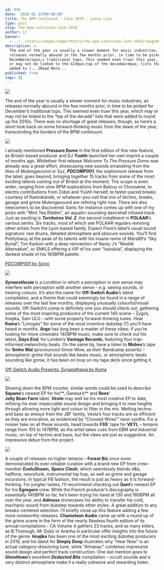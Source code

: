 ```yaml
---
id: 998
date: '2020-01-13T00:00:00'
title: The BPM Continuum - Late 2019 - Loose Lips
type: post
slug: the-bpm-continuum-late-2019
author: 17
banner:
  - ../../static/images/importPosts/the-bpm-continuum-late-2019/image998.jpeg
description: >-
  The end of the year is usually a slower moment for music industries, as
  releases normally abound in the few months prior, in time to be picked for
  December&rsquo;s traditional tops. This seemed even truer this year, which may
  or may not be linked to the &ldquo;top of the decade&rdquo; lists that were
  added to [...]Read More...
published: true
tags: []
---
```

![](/wp-content/uploads/live/img/wysiwyg/5e1c3ac294bb1.jpg)

The end of the year is usually a slower moment for music industries, as releases normally abound in the few months prior, in time to be picked for December’s traditional tops. This seemed even truer this year, which may or may not be linked to the “top of the decade” lists that were added to round up the 2010s. There was no shortage of great releases, though, so here’s a short look back on some forward-thinking music from the dawn of the year, transcending the borders of the BPM continuum.

![](/wp-content/uploads/live/img/wysiwyg/5e1c3af811453.jpg)

I already mentioned **Pressure Dome** in the first edition of this new feature, as Bristol-based producer and DJ **Yushh** launched her own imprint a couple of months ago. Whiletheir first release _Welcome To The Pressure Dome_ was already was a great effort, showcasing new sounds emanating from the likes of Mulengasound or Syz, **_PDCOMP001_**, the sophomore release from the label, goes beyond, bringing together 15 tracks from some of the most exciting talents coming out of Bristol at the moment. The scope is even wider, ranging from slow BPM explorations from Balouu or Chooseme, to electro contributions from Zobol and Yushh herself, to faster-paced breaks courtesy of Kamiokande, or whatever-you-call that mix of techno, breaks, garage and grime Mulengasound are refining right now. There are also newcomers to be discovered: Sonic for instance comes up with one of my picks with “Mint Tea Riddim”, an aquatic-sounding dancehall infused track. Just as exciting is **_Territoires Vol. 2_**, the second installment in **POLAAR**’s various series. Six tracks, most of which see POLAAR regulars remixing other artists from the Lyon-based family. Expect Flore’s label’s usual sound signature: raw drums, detailed atmosphere and obscure sounds. You’ll find Prettybwoy at the peak of its talents with his insane remix of Mars89’s “Sky Burial”, Tim Karbon with a deep reinvention of Nasty J’s “Réalité Alternative”, or SNKLS offering a VIP of his own “Isandula”, displaying the darkest shade of his 160BPM palette.

<a href="http://pressuredome.bandcamp.com/album/pdcomp001">PDCOMP001 by Sonic</a>

![](/wp-content/uploads/live/img/wysiwyg/5e1c3bd0aabe0.jpg)

**_Synaesthesia_** is a condition in which a perception in one sense may interfere with perception with another sense – e.g. seeing sounds, or hearing colours. It’s also the name for **Off-Switch Audio**’s latest compilation, and a theme that could seemingly be found in a range of releases over the last few months, displaying unusually colourful/visual sounds. Off-Switch’s comp is definitely one you should check out, gathering some of the most inspiring producers of the current 140 scene – Zygos, Imajika, Sam ULG – with some properly forward-thinking tunes. Hear **Koma**’s “Limoges” for some of the most inventive dubstep (?) you’ll have heard in months. **Argo** has long been a master of these vibes: if you’re looking for more cinematic 140BPM music, make sure to check out his latest, **_Days End_**, for London’s **Vantage Records**, featuring four trap-informed melancholy beats. On the same tip, have a listen to **Mobes**’s tape for **Smho Wal** (pronounced Smoe-Wow, as their Bandcamp asserts) – atmospheric grime that sounds like beats music, or atmospheric beats sounding like grime, it has been on loop on my tape deck since getting it.

<a href="http://offswitchaudio.bandcamp.com/album/off-switch-audio-presents-synaesthesia">Off-Switch Audio Presents: Synaesthesia by Koma</a>

![](/wp-content/uploads/live/img/wysiwyg/5e1c3ca26d340.jpg)

Slowing down the BPM counter, similar words could be used to describe **Squane**’s newest EP for his**, Ganesa’s** and **Rees’**  
**Jelly Bean Farm** label. **_Vesta_** may well be his most creative EP to date, refining his ever-impeccable sound design and bringing it to new heights through allowing more light and colour to filter in the mix. Melting techno and bass as always from the JBF family, Vesta’s four tracks are as efficient as they are evocative, as evidenced by “Crossed Wires”’ neon synths. For a noisier take on all these sounds, head towards **FSS**’ tape for **VEYL** – tempos range from 105 to 147BPM, as the artist takes cues from EBM and industrial music, on top of techno and bass, but the vibes are just as suggestive. An impressive debut from the project.

![](/wp-content/uploads/live/img/wysiwyg/5e1c3d87511c4.jpg)

A couple of releases on higher tempos – **Forest Biz** once more demonstrated its ever-reliable curation with a brand new EP from crew-member **EvoluShawn**, **_Space Clash_**, which seemlessly blends d&b, halftime, neurofunk, instrumental hip hop, as well as grime and garage incursions. In typical FB fashion, the result is just as heavy as it is forward-thinking. For junglier tastes, I’ll recommend checking out **Qant**’s newest EP for his **Egregore** crew. While the French producer’s discography is essentially 140BPM so far, he’s been trying his hand at 130 and 160BPM all over the year, and **_Admoss_** showcases his ability to transfer his cold, mechanic sound from dubstep towards other styles. A great addition to any breaks-centered selection. I’ll briefly close up this feature adding a few more noteworthy releases. **Chameleon Audio** came up with a round up of the grime scene in the form of the nearly flawless fourth edition of its annual compilations – CA Volume 4 gathers 23 tracks, and as many killers, as B:Thorough, Mr Dubz or Aranha in particular offer insights into the future of the genre. **Imajika** has been one of the most exciting dubstep producers in 2019, and his latest for **Simply Deep** illustrates why "Hear Now" is an actual category-dissolving tune, while "Almanac" combines impressive sound design and perfect track construction. One last mention goes to **Ghosttown**’s excellent **_Deducted Bits_** compilation – occult sounds and a very distinct atmosphere make it a really cohesive and rewarding listen.